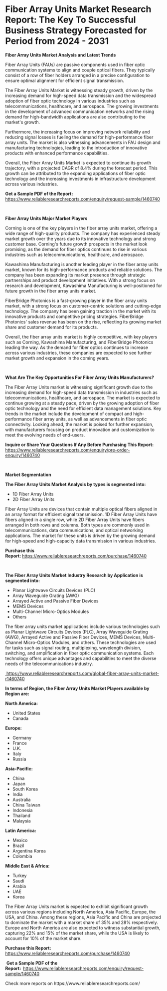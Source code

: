 <p><h1>Fiber Array Units Market Research Report: The Key To Successful Business Strategy Forecasted for Period from 2024 - 2031</h1></p><p><strong>Fiber Array Units Market Analysis and Latest Trends</strong></p>
<p><p>Fiber Array Units (FAUs) are passive components used in fiber optic communication systems to align and couple optical fibers. They typically consist of a row of fiber holders arranged in a precise configuration to ensure optimal alignment for efficient signal transmission.</p><p>The Fiber Array Units Market is witnessing steady growth, driven by the increasing demand for high-speed data transmission and the widespread adoption of fiber optic technology in various industries such as telecommunications, healthcare, and aerospace. The growing investments in the development of advanced communication networks and the rising demand for high-bandwidth applications are also contributing to the market's growth.</p><p>Furthermore, the increasing focus on improving network reliability and reducing signal losses is fueling the demand for high-performance fiber array units. The market is also witnessing advancements in FAU design and manufacturing technologies, leading to the introduction of innovative products with enhanced performance capabilities.</p><p>Overall, the Fiber Array Units Market is expected to continue its growth trajectory, with a projected CAGR of 8.4% during the forecast period. This growth can be attributed to the expanding applications of fiber optic technology and the increasing investments in infrastructure development across various industries.</p></p>
<p><strong>Get a Sample PDF of the Report:&nbsp;</strong> <a href="https://www.reliableresearchreports.com/enquiry/request-sample/1460740">https://www.reliableresearchreports.com/enquiry/request-sample/1460740</a></p>
<p>&nbsp;</p>
<p><strong>Fiber Array Units Major Market Players</strong></p>
<p><p>Corning is one of the key players in the fiber array units market, offering a wide range of high-quality products. The company has experienced steady market growth over the years due to its innovative technology and strong customer base. Corning's future growth prospects in the market look promising, as the demand for fiber optics continues to rise in various industries such as telecommunications, healthcare, and aerospace.</p><p>Kawashima Manufacturing is another leading player in the fiber array units market, known for its high-performance products and reliable solutions. The company has been expanding its market presence through strategic partnerships and product development initiatives. With a strong focus on research and development, Kawashima Manufacturing is well-positioned for future growth in the fiber array units market.</p><p>FiberBridge Photonics is a fast-growing player in the fiber array units market, with a strong focus on customer-centric solutions and cutting-edge technology. The company has been gaining traction in the market with its innovative products and competitive pricing strategies. FiberBridge Photonics' sales revenue has been on the rise, reflecting its growing market share and customer demand for its products.</p><p>Overall, the fiber array units market is highly competitive, with key players such as Corning, Kawashima Manufacturing, and FiberBridge Photonics leading the way. As the demand for fiber optics continues to increase across various industries, these companies are expected to see further market growth and expansion in the coming years.</p></p>
<p>&nbsp;</p>
<p><strong>What Are The Key Opportunities For Fiber Array Units Manufacturers?</strong></p>
<p><p>The Fiber Array Units market is witnessing significant growth due to the increasing demand for high-speed data transmission in industries such as telecommunications, healthcare, and aerospace. The market is expected to continue growing at a steady pace, driven by the growing adoption of fiber optic technology and the need for efficient data management solutions. Key trends in the market include the development of compact and high-performance fiber array units, as well as advancements in fiber optic connectivity. Looking ahead, the market is poised for further expansion, with manufacturers focusing on product innovation and customization to meet the evolving needs of end-users.</p></p>
<p><strong>Inquire or Share Your Questions If Any Before Purchasing This Report:</strong> <a href="https://www.reliableresearchreports.com/enquiry/pre-order-enquiry/1460740">https://www.reliableresearchreports.com/enquiry/pre-order-enquiry/1460740</a></p>
<p>&nbsp;</p>
<p><strong>Market Segmentation</strong></p>
<p><strong>The Fiber Array Units Market Analysis by types is segmented into:</strong></p>
<p><ul><li>1D Fiber Array Units</li><li>2D Fiber Array Units</li></ul></p>
<p><p>Fiber Array Units are devices that contain multiple optical fibers aligned in an array format for efficient signal transmission. 1D Fiber Array Units have fibers aligned in a single row, while 2D Fiber Array Units have fibers arranged in both rows and columns. Both types are commonly used in telecommunications, data communications, and optical networking applications. The market for these units is driven by the growing demand for high-speed and high-capacity data transmission in various industries.</p></p>
<p><strong>Purchase this Report:&nbsp;</strong><a href="https://www.reliableresearchreports.com/purchase/1460740">https://www.reliableresearchreports.com/purchase/1460740</a></p>
<p>&nbsp;</p>
<p><strong>The Fiber Array Units Market Industry Research by Application is segmented into:</strong></p>
<p><ul><li>Planar Lightwave Circuits Devices (PLC)</li><li>Array Waveguide Grating (AWG)</li><li>Arrayed Active and Passive Fiber Devices</li><li>MEMS Devices</li><li>Multi-Channel Micro-Optics Modules</li><li>Others</li></ul></p>
<p><p>The fiber array units market applications include various technologies such as Planar Lightwave Circuits Devices (PLC), Array Waveguide Grating (AWG), Arrayed Active and Passive Fiber Devices, MEMS Devices, Multi-Channel Micro-Optics Modules, and others. These technologies are used for tasks such as signal routing, multiplexing, wavelength division, switching, and amplification in fiber optic communication systems. Each technology offers unique advantages and capabilities to meet the diverse needs of the telecommunications industry.</p></p>
<p><a href="https://www.reliableresearchreports.com/global-fiber-array-units-market-r1460740">&nbsp;https://www.reliableresearchreports.com/global-fiber-array-units-market-r1460740</a></p>
<p><strong>In terms of Region, the Fiber Array Units Market Players available by Region are:</strong></p>
<p>
    <p> <strong> North America: </strong>
        <ul>
            <li>United States</li>
            <li>Canada</li>
        </ul>
        </p> 
    <p> <strong> Europe: </strong>
        <ul>
            <li>Germany</li>
            <li>France</li>
            <li>U.K.</li>
            <li>Italy</li>
            <li>Russia</li>
        </ul>
        </p> 
    <p> <strong> Asia-Pacific: </strong>
        <ul>
            <li>China</li>
            <li>Japan</li>
            <li>South Korea</li>
            <li>India</li>
            <li>Australia</li>
            <li>China Taiwan</li>
            <li>Indonesia</li>
            <li>Thailand</li>
            <li>Malaysia</li>
        </ul>
        </p> 
    <p> <strong> Latin America: </strong>
        <ul>
            <li>Mexico</li>
            <li>Brazil</li>
            <li>Argentina Korea</li>
            <li>Colombia</li>
        </ul>
        </p> 
    <p> <strong> Middle East & Africa: </strong>
        <ul>
            <li>Turkey</li>
            <li>Saudi</li>
            <li>Arabia</li>
            <li>UAE</li>
            <li>Korea</li>
        </ul>
    </p>
    </p>
<p><p>The Fiber Array Units market is expected to exhibit significant growth across various regions including North America, Asia Pacific, Europe, the USA, and China. Among these regions, Asia Pacific and China are projected to dominate the market with a market share of 35% and 28% respectively. Europe and North America are also expected to witness substantial growth, capturing 22% and 15% of the market share, while the USA is likely to account for 10% of the market share.</p></p>
<p><strong>Purchase this Report: </strong><a href="https://www.reliableresearchreports.com/purchase/1460740">https://www.reliableresearchreports.com/purchase/1460740</a></p>
<p>&nbsp;<strong>Get a Sample PDF of the Report:&nbsp;&nbsp;</strong><a href="https://www.reliableresearchreports.com/enquiry/request-sample/1460740">https://www.reliableresearchreports.com/enquiry/request-sample/1460740</a></p>
<p><strong></strong></p>
<p>Check more reports on https://www.reliableresearchreports.com/</p>